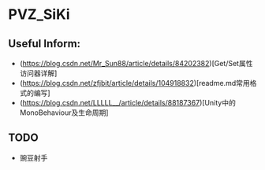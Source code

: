 # PVZ_SiKi

## Useful Inform:
- (https://blog.csdn.net/Mr_Sun88/article/details/84202382)[Get/Set属性访问器详解]
- (https://blog.csdn.net/zfjbit/article/details/104918832)[readme.md常用格式的编写]
- (https://blog.csdn.net/LLLLL__/article/details/88187367)[Unity中的MonoBehaviour及生命周期]

## TODO
- 豌豆射手
